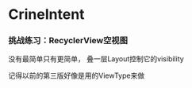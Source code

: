 # CrineIntent
### 挑战练习：RecyclerView空视图

没有最简单只有更简单，
叠一层Layout控制它的visibility

记得以前的第三版好像是用的ViewType来做
